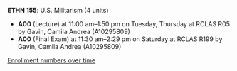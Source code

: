 **ETHN 155**: U.S. Militarism (4 units)

- **A00** (Lecture) at 11:00 am–1:50 pm on Tuesday, Thursday at RCLAS R05 by Gavin, Camila Andrea (A10295809)
- **A00** (Final Exam) at 11:30 am–2:29 pm on Saturday at RCLAS R199 by Gavin, Camila Andrea (A10295809)

[Enrollment numbers over time](./ETHN155.tsv)

